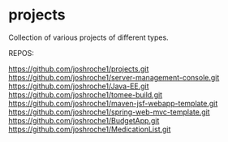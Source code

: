 # projects
Collection of various projects of different types.



REPOS:

https://github.com/joshroche1/projects.git
https://github.com/joshroche1/server-management-console.git
https://github.com/joshroche1/Java-EE.git
https://github.com/joshroche1/tomee-build.git
https://github.com/joshroche1/maven-jsf-webapp-template.git
https://github.com/joshroche1/spring-web-mvc-template.git
https://github.com/joshroche1/BudgetApp.git
https://github.com/joshroche1/MedicationList.git
